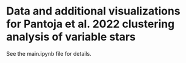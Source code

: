 # Data and additional visualizations for Pantoja et al. 2022 clustering analysis of variable stars

See the main.ipynb file for details.

